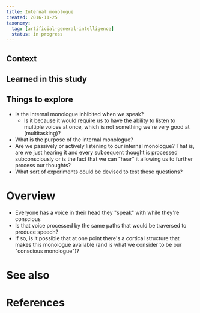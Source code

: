 ```yaml
---
title: Internal monologue
created: 2016-11-25
taxonomy:
  tag: [artificial-general-intelligence]
  status: in progress
---
```


## Context

## Learned in this study

## Things to explore
* Is the internal monologue inhibited when we speak?
	* Is it because it would require us to have the ability to listen to multiple voices at once, which is not something we're very good at (multitasking)?
* What is the purpose of the internal monologue?
* Are we passively or actively listening to our internal monologue? That is, are we just hearing it and every subsequent thought is processed subconsciously or is the fact that we can "hear" it allowing us to further process our thoughts?
* What sort of experiments could be devised to test these questions?

# Overview
* Everyone has a voice in their head they "speak" with while they're conscious
* Is that voice processed by the same paths that would be traversed to produce speech?
* If so, is it possible that at one point there's a cortical structure that makes this monologue available (and is what we consider to be our "conscious monologue")?

# See also

# References
